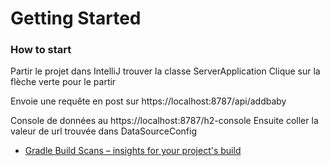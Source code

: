 # Getting Started

### How to start
Partir le projet dans IntelliJ trouver la classe ServerApplication
Clique sur la flèche verte pour le partir

Envoie une requête en post sur https://localhost:8787/api/addbaby

Console de données au 
https://localhost:8787/h2-console
Ensuite coller la valeur de url trouvée dans DataSourceConfig

* [Gradle Build Scans – insights for your project's build](https://scans.gradle.com#gradle)

